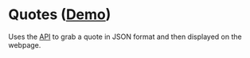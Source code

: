# Quotes ([Demo](http://web.cs.dal.ca/~zaland/Quotes))

Uses the [API](http://forismatic.com/en/api/) to grab a quote in JSON format and then displayed on the webpage.